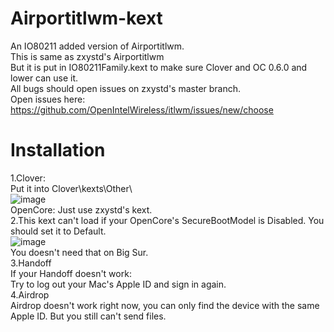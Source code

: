 # Airportitlwm-kext
An IO80211 added version of Airportitlwm.  
This is same as zxystd's Airportitlwm  
But it is put in IO80211Family.kext to make sure Clover and OC 0.6.0 and lower can use it.  
All bugs should open issues on zxystd's master branch.  
Open issues here: https://github.com/OpenIntelWireless/itlwm/issues/new/choose
   
# Installation
1.Clover:  
  Put it into Clover\kexts\Other\   
![image](https://github.com/win1010525/Airportitlwm-kext/blob/main/images/Clover.png)   
  OpenCore:
  Just use zxystd's kext.   
2.This kext can't load if your OpenCore's SecureBootModel is Disabled. You should set it to Default.  
![image](https://github.com/win1010525/Airportitlwm-kext/blob/main/images/SecureBootModel.png)   
You doesn't need that on Big Sur.  
3.Handoff  
  If your Handoff doesn't work:  
  Try to log out your Mac's Apple ID and sign in again.  
4.Airdrop  
Airdrop doesn't work right now, you can only find the device with the same Apple ID. But you still can't send files.

